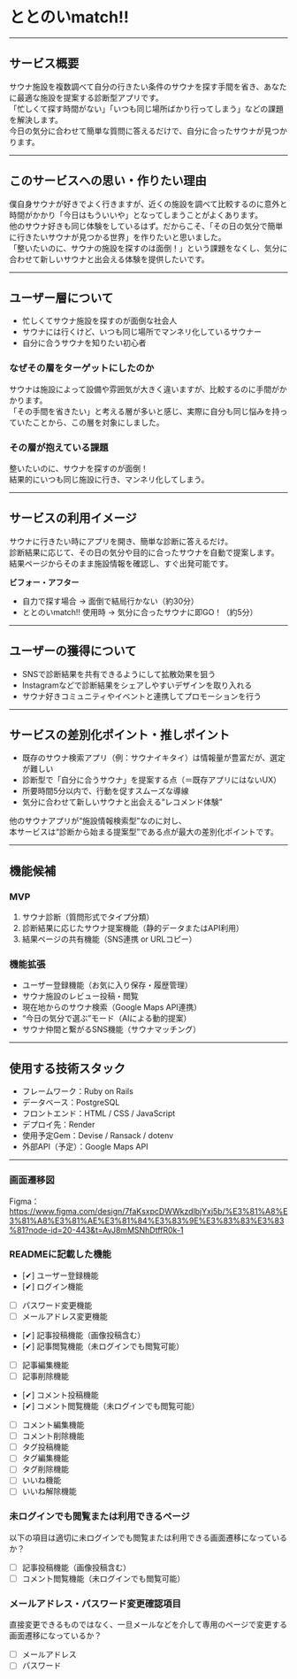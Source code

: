 # ととのいmatch!!

---

## サービス概要

サウナ施設を複数調べて自分の行きたい条件のサウナを探す手間を省き、あなたに最適な施設を提案する診断型アプリです。  
「忙しくて探す時間がない」「いつも同じ場所ばかり行ってしまう」などの課題を解決します。  
今日の気分に合わせて簡単な質問に答えるだけで、自分に合ったサウナが見つかります。

---

## このサービスへの思い・作りたい理由

僕自身サウナが好きでよく行きますが、近くの施設を調べて比較するのに意外と時間がかかり「今日はもういいや」となってしまうことがよくあります。  
他のサウナ好きも同じ体験をしているはず。だからこそ、「その日の気分で簡単に行きたいサウナが見つかる世界」を作りたいと思いました。  
「整いたいのに、サウナの施設を探すのは面倒！」という課題をなくし、気分に合わせて新しいサウナと出会える体験を提供したいです。

---

## ユーザー層について

- 忙しくてサウナ施設を探すのが面倒な社会人  
- サウナには行くけど、いつも同じ場所でマンネリ化しているサウナー  
- 自分に合うサウナを知りたい初心者  

### なぜその層をターゲットにしたのか

サウナは施設によって設備や雰囲気が大きく違いますが、比較するのに手間がかかります。  
「その手間を省きたい」と考える層が多いと感じ、実際に自分も同じ悩みを持っていたことから、この層を対象にしました。

### その層が抱えている課題

整いたいのに、サウナを探すのが面倒！  
結果的にいつも同じ施設に行き、マンネリ化してしまう。

---

## サービスの利用イメージ

サウナに行きたい時にアプリを開き、簡単な診断に答えるだけ。  
診断結果に応じて、その日の気分や目的に合ったサウナを自動で提案します。  
結果ページからそのまま施設情報を確認し、すぐ出発可能です。

**ビフォー・アフター**

- 自力で探す場合 → 面倒で結局行かない（約30分）  
- ととのいmatch!! 使用時 → 気分に合ったサウナに即GO！（約5分）

---

## ユーザーの獲得について

- SNSで診断結果を共有できるようにして拡散効果を狙う  
- Instagramなどで診断結果をシェアしやすいデザインを取り入れる  
- サウナ好きコミュニティやイベントと連携してプロモーションを行う

---

## サービスの差別化ポイント・推しポイント

- 既存のサウナ検索アプリ（例：サウナイキタイ）は情報量が豊富だが、選定が難しい  
- 診断型で「自分に合うサウナ」を提案する点（＝既存アプリにはないUX）  
- 所要時間5分以内で、行動を促すスムーズな導線  
- 気分に合わせて新しいサウナと出会える“レコメンド体験”

他のサウナアプリが“施設情報検索型”なのに対し、  
本サービスは“診断から始まる提案型”である点が最大の差別化ポイントです。

---

## 機能候補

### MVP
1. サウナ診断（質問形式でタイプ分類）  
2. 診断結果に応じたサウナ提案機能（静的データまたはAPI利用）  
3. 結果ページの共有機能（SNS連携 or URLコピー）

### 機能拡張
- ユーザー登録機能（お気に入り保存・履歴管理）  
- サウナ施設のレビュー投稿・閲覧  
- 現在地からのサウナ検索（Google Maps API連携）  
- “今日の気分で選ぶ”モード（AIによる動的提案）  
- サウナ仲間と繋がるSNS機能（サウナマッチング）

---

## 使用する技術スタック

- フレームワーク：Ruby on Rails  
- データベース：PostgreSQL  
- フロントエンド：HTML / CSS / JavaScript  
- デプロイ先：Render  
- 使用予定Gem：Devise / Ransack / dotenv  
- 外部API（予定）：Google Maps API

---

### 画面遷移図
Figma：https://www.figma.com/design/7faKsxpcDWWkzdlbjYxj5b/%E3%81%A8%E3%81%A8%E3%81%AE%E3%81%84%E3%83%9E%E3%83%83%E3%83%81?node-id=20-443&t=AyJ8mMSNhDtffR0k-1

### READMEに記載した機能
- [✔] ユーザー登録機能
- [✔] ログイン機能
- [ ] パスワード変更機能
- [ ] メールアドレス変更機能
- [✔] 記事投稿機能（画像投稿含む）
- [✔] 記事閲覧機能（未ログインでも閲覧可能）
- [ ] 記事編集機能
- [ ] 記事削除機能
- [✔] コメント投稿機能
- [✔] コメント閲覧機能（未ログインでも閲覧可能）
- [ ] コメント編集機能
- [ ] コメント削除機能
- [ ] タグ投稿機能
- [ ] タグ編集機能
- [ ] タグ削除機能
- [ ] いいね機能
- [ ] いいね解除機能

### 未ログインでも閲覧または利用できるページ
以下の項目は適切に未ログインでも閲覧または利用できる画面遷移になっているか？
- [ ] 記事投稿機能（画像投稿含む）
- [ ] コメント閲覧機能（未ログインでも閲覧可能）

### メールアドレス・パスワード変更確認項目
直接変更できるものではなく、一旦メールなどを介して専用のページで変更する画面遷移になっているか？
- [ ] メールアドレス
- [ ] パスワード
